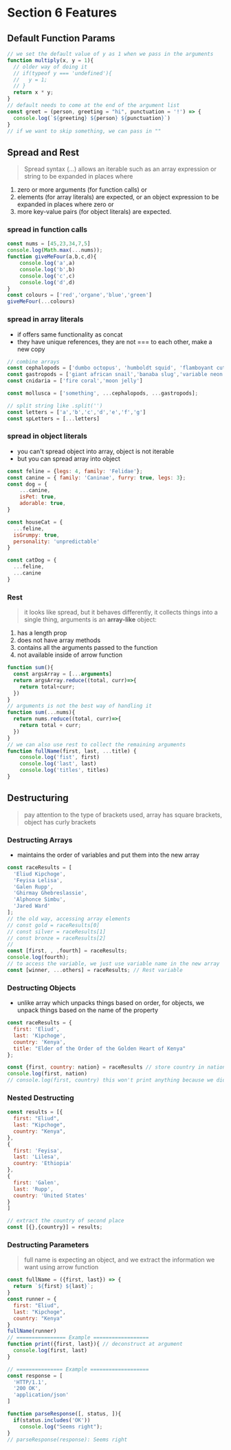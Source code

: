 # Section 6 Features

## Default Function Params
```javascript
// we set the default value of y as 1 when we pass in the arguments
function multiply(x, y = 1){
  // older way of doing it
  // if(typeof y === 'undefined'){
  //   y = 1;
  // }
  return x * y;
}
// default needs to come at the end of the argument list
const greet = (person, greeting = "hi", punctuation = '!') => {
  console.log(`${greeting} ${person} ${punctuation}`)
}
// if we want to skip something, we can pass in ""
```

## Spread and Rest
> Spread syntax (...) allows an iterable such as an array expression or string to be expanded in places where
1. zero or more arguments (for function calls) or 
2. elements (for array literals) are expected, or an object expression to be expanded in places where zero or 
3. more key-value pairs (for object literals) are expected.

### spread in function calls
```javascript
const nums = [45,23,34,7,5]
console.log(Math.max(...nums));
function giveMeFour(a,b,c,d){
    console.log('a',a)
    console.log('b',b)
    console.log('c',c)
    console.log('d',d)
}
const colours = ['red','organe','blue','green']
giveMeFour(...colours)
```
### spread in array literals
* if offers same functionality as concat
* they have unique references, they are not === to each other, make a new copy
```javascript
// combine arrays
const cephalopods = ['dumbo octopus', 'humboldt squid', 'flamboyant cuttlefish'];
const gastropods = ['giant african snail','banaba slug','variable neon slug'];
const cnidaria = ['fire coral','moon jelly']

const mollusca = ['something', ...cephalopods, ...gastropods];

// split string like .split('')
const letters = ['a','b','c','d','e','f','g']
const spLetters = [...letters]
```

### spread in object literals
* you can't spread object into array, object is not iterable
* but you can spread array into object
```javascript
const feline = {legs: 4, family: 'Felidae'};
const canine = { family: 'Caninae', furry: true, legs: 3};
const dog = {
    ...canine,
    isPet: true,
    adorable: true,
}

const houseCat = {
  ...feline,
  isGrumpy: true,
  personality: 'unpredictable'
}

const catDog = {
  ...feline,
  ...canine
}
```

### Rest
> it looks like spread, but it behaves differently, it collects things into a single thing, arguments is an **array-like** object:
1. has a length prop
2. does not have array methods
3. contains all the arguments passed to the function
4. not available inside of arrow function
```javascript
function sum(){
  const argsArray = [...arguments]
  return argsArray.reduce((total, curr)=>{
    return total+curr;
  })
}
// arguments is not the best way of handling it
function sum(...nums){
  return nums.reduce((total, curr)=>{
    return total + curr;
  })
}
// we can also use rest to collect the remaining arguments
function fullName(first, last, ...title) {
    console.log('fist', first)
    console.log('last', last)
    console.log('titles', titles)
}
```

## Destructuring
> pay attention to the type of brackets used, array has square brackets, object has curly brackets
### Destructing Arrays
* maintains the order of variables and put them into the new array
```javascript
const raceResults = [
  'Eliud Kipchoge',
  'Feyisa Lelisa',
  'Galen Rupp',
  'Ghirmay Ghebreslassie',
  'Alphonce Simbu',
  'Jared Ward'
];
// the old way, accessing array elements
// const gold = raceResults[0]
// const silver = raceResults[1]
// const bronze = raceResults[2]
//
const [first, , ,fourth] = raceResults;
console.log(fourth);
// to access the variable, we just use variable name in the new array
const [winner, ...others] = raceResults; // Rest variable
```

### Destructing Objects
* unlike array which unpacks things based on order, for objects, we unpack things based on the name of the property
```javascript
const raceResults = {
  first: 'Eliud',
  last: 'Kipchoge',
  country: 'Kenya',
  title: "Elder of the Order of the Golden Heart of Kenya"
};

const {first, country: nation} = raceResults // store country in nation
console.log(first, nation)
// console.log(first, country) this won't print anything because we didn't store country
```

### Nested Destructing 
```javascript
const results = [{
  first: "Eliud",
  last: "Kipchoge",
  country: "Kenya",
},
{
  first: 'Feyisa',
  last: 'Lilesa',
  country: 'Ethiopia'
},
{
  first: 'Galen',
  last: 'Rupp',
  country: 'United States'
}
]

// extract the country of second place
const [{},{country}] = results;
```

### Destructing Parameters
> full name is expecting an object, and we extract the information we want using arrow function
```javascript
const fullName = ({first, last}) => {
  return `${first} ${last}`;
}
const runner = {
  first: "Eliud",
  last: "Kipchoge",
  country: "Kenya"
}
fullName(runner)
// ================ Example ==================
function print({first, last}){ // deconstruct at argument
  console.log(first, last)
}

// =============== Example ===================
const response = [
  'HTTP/1.1',
  '200 OK',
  'application/json'
]

function parseResponse([, status, ]){
  if(status.includes('OK'))
    console.log("Seems right");
}
// parseResponse(response): Seems right

```